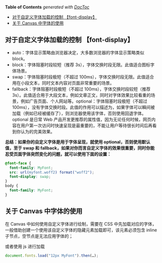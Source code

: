 <!-- START doctoc generated TOC please keep comment here to allow auto update -->
<!-- DON'T EDIT THIS SECTION, INSTEAD RE-RUN doctoc TO UPDATE -->
**Table of Contents**  *generated with [DocToc](https://github.com/thlorenz/doctoc)*

- [对于自定义字体加载的控制 【font-display】](#%E5%AF%B9%E4%BA%8E%E8%87%AA%E5%AE%9A%E4%B9%89%E5%AD%97%E4%BD%93%E5%8A%A0%E8%BD%BD%E7%9A%84%E6%8E%A7%E5%88%B6-font-display)
- [关于 Canvas 中字体的使用](#%E5%85%B3%E4%BA%8E-canvas-%E4%B8%AD%E5%AD%97%E4%BD%93%E7%9A%84%E4%BD%BF%E7%94%A8)

<!-- END doctoc generated TOC please keep comment here to allow auto update -->

## 对于自定义字体加载的控制 【font-display】

- auto：字体显示策略由浏览器决定，大多数浏览器的字体显示策略类似 block。
- block：字体阻塞时段较短（推荐 3s），字体交换时段无限。此值适合图标字体场景。
- swap：字体阻塞时段极短（不超过 100ms），字体交换时段无限。此值适合用在小段文本，同时文本内容对页面非常重要的场景。
- fallback：字体阻塞时段极短（不超过 100ms），字体交换时段较短（推荐 3s）。此值适合用于大段文本，例如文章正文，同时对字体效果比较看重的场景，例如广告页面、个人网站等。optional：字体阻塞时段极短（不超过 100ms），没有字体交换时段。此值的作用可以描述为，如果字体可以瞬间被加载（例如已经被缓存了），则浏览器使用该字体，否则使用回退字体。optional 是日常 Web 产品开发更推荐的属性值，因为无论任何时候，网页内容在用户第一次访问时快速呈现是最重要的，不能让用户等待很长时间后再看到你认为的完美效果。

**总结：如果你的自定义字体是用于字体呈现，就使用 optional，否则使用默认值，至于 swap 和 fallback，如果对你而言自定义字体的效果很重要，同时你能忍受页面字体突然变化的问题，就可以使用下面的设置：**

```css
@font-face {
  font-family: MyFont;
  src: url(myfont.woff2) format("woff2");
  font-display: swap;
}
body {
  font-family: MyFont;
}
```

## 关于 Canvas 中字体的使用

在 Canvas 中如何使用自定义字体进行绘制，需要在 CSS 中先加载对应的字体，一般借助创建一个使用该自定义字体的隐藏元素加载即可，该元素必须包含 inline 子节点，空节点是无法应用字体的；

或者使用 js 进行加载

```js
document.fonts.load("12px MyFont").then(…);
```
